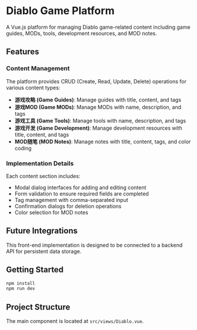 # Diablo Game Platform

A Vue.js platform for managing Diablo game-related content including game guides, MODs, tools, development resources, and MOD notes.

## Features

### Content Management

The platform provides CRUD (Create, Read, Update, Delete) operations for various content types:

- **游戏攻略 (Game Guides)**: Manage guides with title, content, and tags
- **游戏MOD (Game MODs)**: Manage MODs with name, description, and tags
- **游戏工具 (Game Tools)**: Manage tools with name, description, and tags
- **游戏开发 (Game Development)**: Manage development resources with title, content, and tags
- **MOD随笔 (MOD Notes)**: Manage notes with title, content, tags, and color coding

### Implementation Details

Each content section includes:
- Modal dialog interfaces for adding and editing content
- Form validation to ensure required fields are completed
- Tag management with comma-separated input
- Confirmation dialogs for deletion operations
- Color selection for MOD notes

## Future Integrations

This front-end implementation is designed to be connected to a backend API for persistent data storage.

## Getting Started

```bash
npm install
npm run dev
```

## Project Structure

The main component is located at `src/views/Diablo.vue`.
